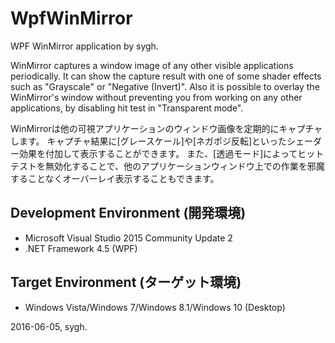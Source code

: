 ﻿# WpfWinMirror
WPF WinMirror application by sygh.

WinMirror captures a window image of any other visible applications periodically.
It can show the capture result with one of some shader effects such as "Grayscale" or "Negative (Invert)".
Also it is possible to overlay the WinMirror's window without preventing you from working on any other applications, by disabling hit test in "Transparent mode".

WinMirrorは他の可視アプリケーションのウィンドウ画像を定期的にキャプチャします。
キャプチャ結果に[グレースケール]や[ネガポジ反転]といったシェーダー効果を付加して表示することができます。
また、[透過モード]によってヒットテストを無効化することで、他のアプリケーションウィンドウ上での作業を邪魔することなくオーバーレイ表示することもできます。

## Development Environment (開発環境)
* Microsoft Visual Studio 2015 Community Update 2
* .NET Framework 4.5 (WPF)

## Target Environment (ターゲット環境)
* Windows Vista/Windows 7/Windows 8.1/Windows 10 (Desktop)

2016-06-05, sygh.
